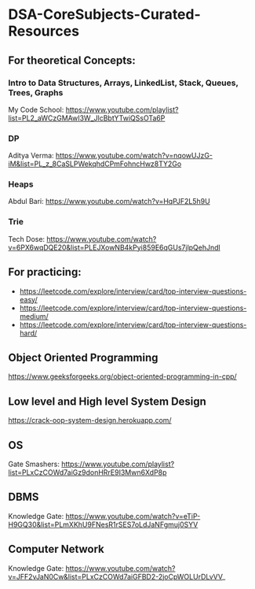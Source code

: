 # DSA-CoreSubjects-Curated-Resources


## For theoretical Concepts: 

### Intro to Data Structures, Arrays, LinkedList, Stack, Queues, Trees, Graphs <br>

My Code School: https://www.youtube.com/playlist?list=PL2_aWCzGMAwI3W_JlcBbtYTwiQSsOTa6P

### DP <br>
Aditya Verma: https://www.youtube.com/watch?v=nqowUJzG-iM&list=PL_z_8CaSLPWekqhdCPmFohncHwz8TY2Go

### Heaps <br>
Abdul Bari: https://www.youtube.com/watch?v=HqPJF2L5h9U

### Trie <br>
Tech Dose: https://www.youtube.com/watch?v=6PX6wqDQE20&list=PLEJXowNB4kPyi859E6qGUs7jlpQehJndl

## For practicing: <br>
* https://leetcode.com/explore/interview/card/top-interview-questions-easy/  <br>
* https://leetcode.com/explore/interview/card/top-interview-questions-medium/   <br>
* https://leetcode.com/explore/interview/card/top-interview-questions-hard/   <br>

## Object Oriented Programming
https://www.geeksforgeeks.org/object-oriented-programming-in-cpp/

## Low level and High level System Design
https://crack-oop-system-design.herokuapp.com/
## OS
Gate Smashers: https://www.youtube.com/playlist?list=PLxCzCOWd7aiGz9donHRrE9I3Mwn6XdP8p

## DBMS
Knowledge Gate: https://www.youtube.com/watch?v=eTiP-H9GQ30&list=PLmXKhU9FNesR1rSES7oLdJaNFgmuj0SYV

## Computer Network
Knowledge Gate: https://www.youtube.com/watch?v=JFF2vJaN0Cw&list=PLxCzCOWd7aiGFBD2-2joCpWOLUrDLvVV_
